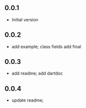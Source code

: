 ## 0.0.1
* Initial version


## 0.0.2
* add example; class fields add final


## 0.0.3
* add readme; add dartdoc

## 0.0.4
* update readme;
